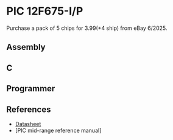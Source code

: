 # PIC 12F675-I/P

Purchase a pack of 5 chips for $3.99 (+$4 ship) from eBay 6/2025.

## Assembly

## C

## Programmer

## References

* [Datasheet](https://ww1.microchip.com/downloads/aemDocuments/documents/MCU08/ProductDocuments/DataSheets/41190G.pdf)
* [PIC mid-range reference manual]
